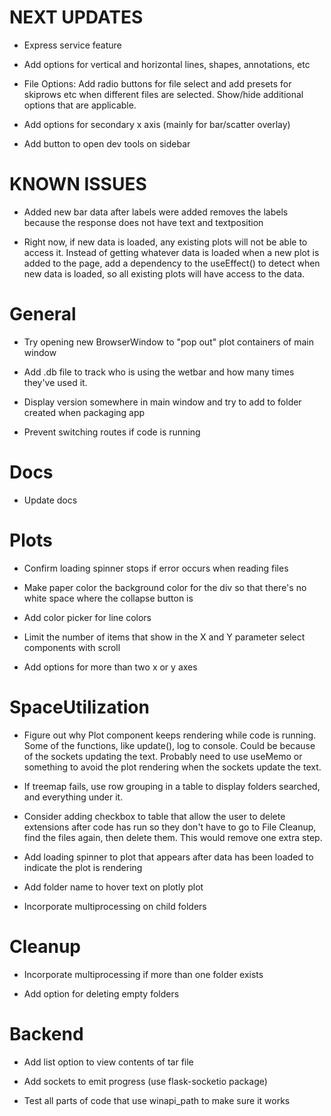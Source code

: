 NEXT UPDATES
============

- Express service feature

- Add options for vertical and horizontal lines, shapes,
  annotations, etc

- File Options: Add radio buttons for file select
  and add presets for skiprows etc when different
  files are selected. Show/hide additional options
  that are applicable.

- Add options for secondary x axis (mainly for bar/scatter overlay)

- Add button to open dev tools on sidebar

KNOWN ISSUES
============

- Added new bar data after labels were added removes
  the labels because the response does not have text
  and textposition

- Right now, if new data is loaded, any existing plots
  will not be able to access it. Instead of getting
  whatever data is loaded when a new plot is added to
  the page, add a dependency to the useEffect() to detect
  when new data is loaded, so all existing plots will
  have access to the data.

General
=======

- Try opening new BrowserWindow to "pop out" plot containers
  of main window

- Add .db file to track who is using the wetbar and how many
  times they've used it.

- Display version somewhere in main window and try to add to
  folder created when packaging app

- Prevent switching routes if code is running

Docs
====

- Update docs

Plots
=====

- Confirm loading spinner stops if error occurs when reading
  files

- Make paper color the background color for the div so that
  there's no white space where the collapse button is

- Add color picker for line colors

- Limit the number of items that show in the X and Y parameter
  select components with scroll

- Add options for more than two x or y axes

SpaceUtilization
================

- Figure out why Plot component keeps rendering while code is
  running. Some of the functions, like update(), log to console.
  Could be because of the sockets updating the text. Probably
  need to use useMemo or something to avoid the plot rendering
  when the sockets update the text.

- If treemap fails, use row grouping in a table to display folders
  searched, and everything under it.

- Consider adding checkbox to table that allow the user to
  delete extensions after code has run so they don't have to
  go to File Cleanup, find the files again, then delete them.
  This would remove one extra step.

- Add loading spinner to plot that appears after data has been
  loaded to indicate the plot is rendering

- Add folder name to hover text on plotly plot

- Incorporate multiprocessing on child folders

Cleanup
=======

- Incorporate multiprocessing if more than one folder exists

- Add option for deleting empty folders

Backend
=======

- Add list option to view contents of tar file

- Add sockets to emit progress (use flask-socketio package)

- Test all parts of code that use winapi_path to make sure it works